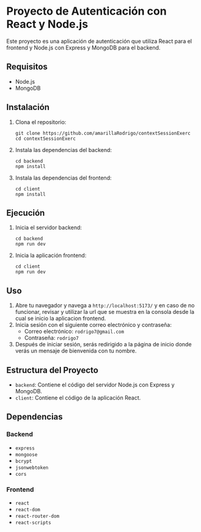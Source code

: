 # Proyecto de Autenticación con React y Node.js

Este proyecto es una aplicación de autenticación que utiliza React para el frontend y Node.js con Express y MongoDB para el backend.

## Requisitos

- Node.js
- MongoDB

## Instalación

1. Clona el repositorio:
   ```
   git clone https://github.com/amarillaRodrigo/contextSessionExerc
   cd contextSessionExerc
   ```

2. Instala las dependencias del backend:
   ```
   cd backend
   npm install
   ```

3. Instala las dependencias del frontend:
   ```
   cd client
   npm install
   ```

## Ejecución

1. Inicia el servidor backend:
   ```
   cd backend
   npm run dev
   ```

2. Inicia la aplicación frontend:
   ```
   cd client
   npm run dev
   ```

## Uso

1. Abre tu navegador y navega a `http://localhost:5173/` y en caso de no funcionar, revisar y utilizar  la url que se muestra en la consola desde la cual se inicio la aplicacion frontend.
2. Inicia sesión con el siguiente correo electrónico y contraseña:
   - Correo electrónico: `rodrigo7@gmail.com`
   - Contraseña: `rodrigo7`
3. Después de iniciar sesión, serás redirigido a la página de inicio donde verás un mensaje de bienvenida con tu nombre.

## Estructura del Proyecto

- `backend`: Contiene el código del servidor Node.js con Express y MongoDB.
- `client`: Contiene el código de la aplicación React.

## Dependencias

### Backend
- `express`
- `mongoose`
- `bcrypt`
- `jsonwebtoken`
- `cors`

### Frontend
- `react`
- `react-dom`
- `react-router-dom`
- `react-scripts`

